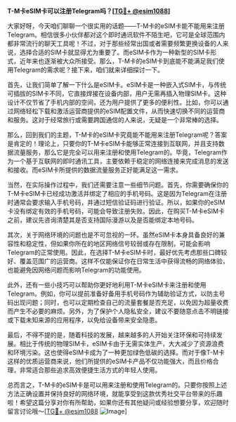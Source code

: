 **T-M卡eSIM卡可以注册Telegram吗？[[TG💪+ @esim1088](https://t.me/s/esim1088)]**

大家好呀，今天咱们聊聊一个很实用的话题——T-M卡的eSIM卡能不能用来注册Telegram。相信很多小伙伴都对这个即时通讯软件不陌生吧，它可是全球范围内都非常流行的聊天工具呢！不过，对于那些经常出国或者需要频繁更换设备的人来说，选择合适的SIM卡就显得尤为重要了。而eSIM卡作为一种新型的SIM卡形式，近年来也逐渐被大众所接受。那么，T-M卡的eSIM卡到底能不能满足我们使用Telegram的需求呢？接下来，咱们就来详细探讨一下。

首先，让我们简单了解一下什么是eSIM卡。eSIM卡是一种嵌入式SIM卡，与传统可插拔的SIM卡不同，它直接焊接在设备内部，用户无需再插入物理SIM卡。这种设计不仅节省了手机内部的空间，还为用户提供了更多的便利性。比如，你可以通过网络轻松下载和激活运营商提供的eSIM配置文件，从而快速切换不同的运营商和服务。这对于经常旅行或需要跨国通信的人来说，无疑是一个非常棒的选择。

那么，回到我们的主题，T-M卡的eSIM卡究竟能不能用来注册Telegram呢？答案是肯定的！理论上，只要你的T-M卡eSIM卡能够正常连接到互联网，并且支持数据流量服务，那么它是完全可以用来注册和使用Telegram的。毕竟，Telegram作为一个基于互联网的即时通讯工具，主要依赖于稳定的网络连接来完成消息的发送和接收。而eSIM卡所提供的数据流量服务正好能满足这一需求。

当然，在实际操作过程中，我们还需要注意一些细节问题。首先，你需要确保你的T-M卡eSIM卡已经成功激活并绑定了相应的手机号码。这是因为Telegram在注册时通常会要求输入手机号码，并通过短信验证码进行验证。所以，如果你的eSIM卡没有绑定有效的手机号码，可能会导致注册失败。因此，在购买T-M卡eSIM卡之前，建议先咨询清楚其是否支持国际漫游以及是否能绑定本地号码。

其次，关于网络环境的问题也是不可忽视的一环。虽然eSIM卡本身具备良好的兼容性和稳定性，但如果你所在的地区网络信号较弱或存在限制，可能会影响Telegram的正常使用。因此，在选择T-M卡eSIM卡时，最好优先考虑那些口碑较好、覆盖范围广的运营商。这样不仅能保证你在日常生活中获得流畅的网络体验，也能避免因网络问题而影响Telegram的功能使用。

此外，还有一些小技巧可以帮助你更好地利用T-M卡eSIM卡来注册和使用Telegram。例如，你可以提前准备好备用手机号码作为辅助验证方式，以防主号码出现问题；同时，也可以定期检查自己的流量套餐是否充足，以免因为超量收费而产生不必要的麻烦。另外，为了保护个人隐私安全，建议不要随意点击不明链接或下载未知来源的应用程序，以免给设备带来安全隐患。

最后，不得不提的是，随着科技的发展，越来越多的人开始关注环保和可持续发展。相比于传统的物理SIM卡，eSIM卡由于无需实体生产，大大减少了资源浪费和环境污染。这也使得eSIM卡成为了一种更加绿色低碳的选择。而对于像T-M卡这样的优质运营商来说，他们所提供的eSIM卡产品不仅功能强大，而且价格合理，非常适合那些追求高效便捷生活方式的年轻人使用。

总而言之，T-M卡的eSIM卡是可以用来注册和使用Telegram的。只要你按照上述方法正确设置并保持良好的网络环境，就能享受到这款优秀社交平台带来的乐趣啦！希望这篇分享对你有所帮助，如果你还有其他疑问或经验想要分享，欢迎随时留言讨论哦～[[TG💪+ @esim1088](https://t.me/s/esim1088) ![Image](https://i.postimg.cc/4NQfJmqS/Snipaste-2025-05-13-00-14-12.png)]